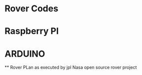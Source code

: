 #  Rover Codes

# Raspberry PI 
# ARDUINO

** Rover PLan as executed by jpl Nasa open source  rover project 
